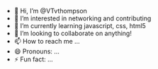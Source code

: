 - 👋 Hi, I’m @VTvthompson
- 👀 I’m interested in networking and contributing
- 🌱 I’m currently learning javascript, css, html5
- 💞️ I’m looking to collaborate on anything!
- 📫 How to reach me ...
- 😄 Pronouns: ...
- ⚡ Fun fact: ...

<!---
VTvthompson/VTvthompson is a ✨ special ✨ repository because its `README.md` (this file) appears on your GitHub profile.
You can click the Preview link to take a look at your changes.
--->
